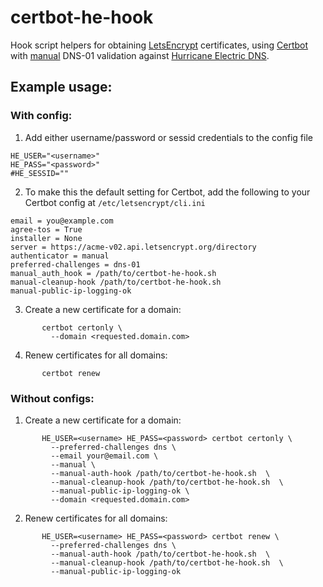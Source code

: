 # certbot-he-hook
Hook script helpers for obtaining [LetsEncrypt](https://letsencrypt.org/) certificates, using [Certbot](https://certbot.eff.org/) with [manual](https://certbot.eff.org/docs/using.html#manual) DNS-01 validation against [Hurricane Electric DNS](https://dns.he.net/).

## Example usage:

### With config:

1. Add either username/password or sessid credentials to the config file
```
HE_USER="<username>"
HE_PASS="<password>"
#HE_SESSID=""
```
2. To make this the default setting for Certbot, add the following to your Certbot config at `/etc/letsencrypt/cli.ini`
```
email = you@example.com
agree-tos = True
installer = None
server = https://acme-v02.api.letsencrypt.org/directory
authenticator = manual
preferred-challenges = dns-01
manual_auth_hook = /path/to/certbot-he-hook.sh
manual-cleanup-hook /path/to/certbot-he-hook.sh
manual-public-ip-logging-ok
```

3. Create a new certificate for a domain:
```
       certbot certonly \
         --domain <requested.domain.com>
```

4. Renew certificates for all domains:
```
       certbot renew
```

### Without configs:

1. Create a new certificate for a domain:
```
       HE_USER=<username> HE_PASS=<password> certbot certonly \
         --preferred-challenges dns \
         --email your@email.com \
         --manual \
         --manual-auth-hook /path/to/certbot-he-hook.sh  \
         --manual-cleanup-hook /path/to/certbot-he-hook.sh  \
         --manual-public-ip-logging-ok \
         --domain <requested.domain.com>
```

2. Renew certificates for all domains:
```        
       HE_USER=<username> HE_PASS=<password> certbot renew \
         --preferred-challenges dns \
         --manual-auth-hook /path/to/certbot-he-hook.sh  \
         --manual-cleanup-hook /path/to/certbot-he-hook.sh  \
         --manual-public-ip-logging-ok
```
